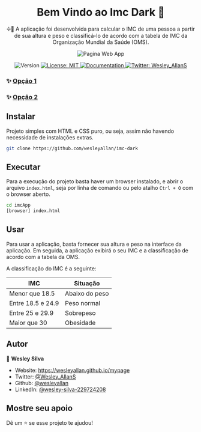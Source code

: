 <h1 align="center">Bem Vindo ao Imc Dark 👋</h1>
<p align="center">➗🔢 A aplicação foi desenvolvida para calcular o IMC de uma pessoa a partir de sua altura e peso e classificá-lo de acordo com a tabela de IMC da Organização Mundial da Saúde (OMS).</p>

<div align="center">

![Pagina Web App](./imcPage.png)

</div>

<p align="center">
  <img alt="Version" src="https://img.shields.io/badge/version-1.0-blue.svg?cacheSeconds=2592000" />
  <a href="#" target="_blank">
    <img alt="License: MIT" src="https://img.shields.io/badge/License-MIT-yellow.svg" />
  </a>
  <a href="http://teste.netlify.app/doc" target="_blank">
    <img alt="Documentation" src="https://img.shields.io/badge/documentation-no-red.svg" />
  </a>
  <a href="https://twitter.com/Wesley_AllanS" target="_blank">
    <img alt="Twitter: Wesley_AllanS" src="https://img.shields.io/twitter/follow/Wesley_AllanS.svg?style=social" />
  </a>
</p>

### ✨ [Opção 1](https://imcdark.netlify.app)

### ✨ [Opção 2](https://wesleyallan.github.io/imc-dark/)

## Instalar

Projeto simples com HTML e CSS puro, ou seja, assim não havendo necessidade de instalações extras.

```sh
git clone https://github.com/wesleyallan/imc-dark
```

## Executar

Para a execução do projeto basta haver um browser instalado, e abrir o arquivo `index.html`, seja por linha de comando ou pelo atalho `Ctrl + O` com o browser aberto.

```sh
cd imcApp
[browser] index.html
```

## Usar

Para usar a aplicação, basta fornecer sua altura e peso na interface da aplicação. Em seguida, a aplicação exibirá o seu IMC e a classificação de acordo com a tabela da OMS.

A classificação do IMC é a seguinte:

| IMC               | Situação       |
| ----------------- | -------------- |
| Menor que 18.5    | Abaixo do peso |
| Entre 18.5 e 24.9 | Peso normal    |
| Entre 25 e 29.9   | Sobrepeso      |
| Maior que 30      | Obesidade      |

## Autor

👤 **Wesley Silva**

- Website: https://wesleyallan.github.io/mypage
- Twitter: [@Wesley_AllanS](https://twitter.com/Wesley_AllanS)
- Github: [@wesleyallan](https://github.com/wesleyallan)
- LinkedIn: [@wesley-silva-229724208](https://linkedin.com/in/wesley-silva-229724208)

## Mostre seu apoio

Dê um ⭐️ se esse projeto te ajudou!

